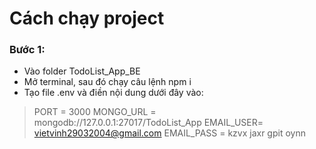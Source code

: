 # Cách chạy project

### Bước 1:
- Vào folder TodoList_App_BE
- Mở terminal, sau đó chạy câu lệnh npm i
- Tạo file .env và điền nội dung dưới đây vào: 

> PORT = 3000
> MONGO_URL = mongodb://127.0.0.1:27017/TodoList_App
> EMAIL_USER= vietvinh29032004@gmail.com
> EMAIL_PASS = kzvx jaxr gpit oynn


